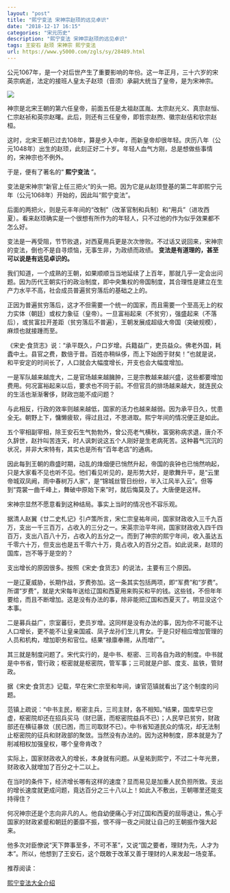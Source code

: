 ```yaml
---
layout: "post"
title: "熙宁变法 宋神宗赵顼的远见卓识"
date: "2018-12-17 16:15"
categories: "宋元历史"
description: "熙宁变法 宋神宗赵顼的远见卓识"
tags: 王安石 赵顼 宋神宗 熙宁变法
url: https://www.y5000.com/zgls/sy/28489.html
---
```






公元1067年，是一个对后世产生了重要影响的年份。这一年正月，三十六岁的宋英宗病逝，法定的接班人皇太子赵顼（音须）承嗣大统当了皇帝，是为宋神宗。

![](https://img.y5000.com/uploads/allimg/180207/13-1P20G40G4440.jpg)

神宗是北宋王朝的第六任皇帝，前面五任是太祖赵匡胤、太宗赵光义、真宗赵恒、仁宗赵祯和英宗赵曙。此后，则还有三任皇帝，即哲宗赵煦、徽宗赵佶和钦宗赵桓。

这时，北宋王朝已过去108年，算是步入中年，而新皇帝却很年轻。庆历八年（公元1048年）出生的赵顼，此刻正好二十岁。年轻人血气方刚，总是想做些事情的，宋神宗也不例外。

于是，便有了著名的“ **熙宁变法** ”。

变法是宋神宗“新官上任三把火”的头一把。因为它是从赵顼登基的第二年即熙宁元年（公元1068年）开始的，因此叫“熙宁变法”。

后面的两把火，则是元丰年间的“改制”（改革官制和兵制）和“用兵”（进攻西夏）。看来赵顼确实是一个很想有所作为的年轻人，只不过他的作为似乎效果都不怎么好。

变法是一再受阻，节节败退，对西夏用兵更是次次惨败。不过话又说回来，宋神宗的变法，倒也不是自寻烦恼，无事生非，为政绩而政绩。
**变法是有道理的，甚至可以说是有远见卓识的。**

我们知道，一个成熟的王朝，如果顺顺当当地延续了上百年，那就几乎一定会出问题。因为历代王朝实行的政治制度，即中央集权的帝国制度，其合理性是建立在生产力水平不高，社会成员普遍贫穷落后的基础之上的。

正因为普遍贫穷落后，这才不但需要一个统一的国家，而且需要一个至高无上的权力实体（朝廷）或权力象征（皇帝）。一旦富裕起来（不贫穷），强盛起来（不落后），或贫富拉开差距（贫穷落后不普遍），王朝发展成超级大帝国（突破规模），麻烦也就接踵而至。

《宋史·食货志》说：“承平既久，户口岁增。兵籍益广，吏员益众。佛老外国，耗蠹中土。县官之费，数倍于昔。百姓亦稍纵侈，而上下始困于财矣！”也就是说，和平安定的时间长了，人口就会大幅度增长，开支也会大幅度增加。

一是军队越来越庞大，二是官场越来越臃肿，三是宗教越来越兴盛，这些都要增加费用。何况富裕起来以后，要求也不同于前。不但官员的排场越来越大，就连民众的生活也渐渐奢侈，财政岂能不成问题？

与此相反，行政的效率则越来越低，国家的活力也越来越弱。因为承平日久，忧患全无。朝野上下，慵懒疲软，得过且过，不思进取。熙宁年间的情况便正是如此。

五个宰相副宰相，除王安石生气勃勃外，曾公亮老气横秋，富弼称病求退，唐介不久辞世，赵抃叫苦连天，时人讽刺说这五个人刚好是生老病死苦。这种暮气沉沉的状况，并非大宋特有，其实也是所有“百年老店”的通病。

因此每到王朝的鼎盛时期，动乱的烽烟便已悄然升起，帝国的丧钟也已悄然响起，只是大家看不见也听不见。他们看见听见的，是形势大好，是歌舞升平，是“云里帝城双凤阙，雨中春树万人家”，是“锦城丝管日纷纷，半入江风半入云”。但等到“霓裳一曲千峰上，舞破中原始下来”时，就后悔莫及了。大唐便是这样。

宋神宗显然不愿意看到这种结局。事实上当时的情况也不容乐观。

据清人赵翼《廿二史札记》引卢策所言，宋仁宗皇祐年间，国家财政收入三千九百万，支出一千三百万，占收入的三分之一。宋英宗治平年间，国家财政收入四千四百万，支出八百八十万，占收入的五分之一。而到了神宗的熙宁年间，收入虽达五千零六十万，但支出也是五千零六十万，竟占收入的百分之百。如此说来，赵顼的国库，岂不等于是空的？

支出增长的原因很多。按照《宋史·食货志》的说法，主要有三个原因。

一是辽夏威胁，长期作战，岁费弥加。这一条其实包括两项，即“军费”和“岁费”。所谓“岁费”，就是大宋每年送给辽国和西夏用来购买和平的钱。这些钱，不但年年要给，而且不断增加。这是没有办法的事，除非能把辽国和西夏灭了。明显没这个本事。

二是募兵益广，宗室蕃衍，吏员岁增。这同样是没有办法的事，因为你不可能不让人口增长，更不能不让皇亲国戚、凤子龙孙们生儿育女。于是只好相应增加管理的人员和机构，增加职务和官位。结果“禄廪奉赐，从而增广”。

其三就是制度问题了。宋代实行的，是中书、枢密、三司各自为政的制度。中书就是中书省，管行政；枢密就是枢密院，管军事；三司就是户部、度支、盐铁，管财政。

据《宋史·食货志》记载，早在宋仁宗至和年间，谏官范镇就看出了这个制度的问题。

范镇上疏说：“中书主民，枢密主兵，三司主财，各不相知。”结果，国库早已空虚，枢密院却还在招兵买马（财已匮，而枢密院益兵不已）；人民早已贫穷，财政部还在横征暴敛（民已困，而三司取财不已）。中书省知道民众的情况，却无法制止枢密院的征兵和财政部的聚敛。当然没有办法的。因为这种制度，原本就是为了削减相权加强皇权，哪个皇帝肯改？

实际上，国家财政收入的增长，本身就有问题。从皇祐到熙宁，不过二十年光景，财政收入就增加了百分之十二以上。

在当时的条件下，经济增长哪有这样的速度？显而易见是加重人民负担所致。支出的增长速度就更成问题，竟达百分之三十八以上！如此入不敷出，王朝哪里还能支持得住？

何况神宗还是个志向非凡的人。他自幼便痛心于对辽国和西夏的屈辱退让，焦心于国家的财政紧蹙和朝廷的萎靡不振，恨不得一夜之间就让自己的王朝振作强大起来。

他多次对臣僚说“天下弊事至多，不可不革”，又说“国之要者，理财为先，人才为本”。所以，他想到了王安石，这个既敢于改革又善于理财的人来发起一场变革。

推荐阅读：

[熙宁变法大全介绍](https://www.y5000.com/tags/xiningbianfa/)

